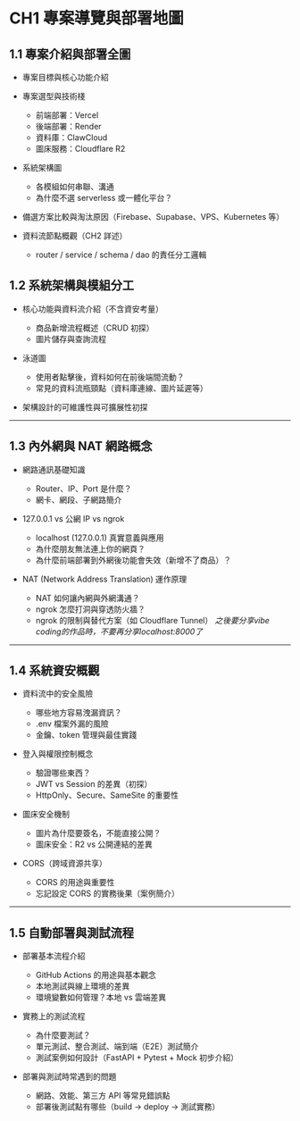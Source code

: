 # CH1 專案導覽與部署地圖

## 1.1 專案介紹與部署全圖

* 專案目標與核心功能介紹
* 專案選型與技術棧
  * 前端部署：Vercel
  * 後端部署：Render
  * 資料庫：ClawCloud
  * 圖床服務：Cloudflare R2
* 系統架構圖

  * 各模組如何串聯、溝通
  * 為什麼不選 serverless 或一體化平台？
* 備選方案比較與淘汰原因（Firebase、Supabase、VPS、Kubernetes 等）
* 資料流節點概觀（CH2 詳述）

  * router / service / schema / dao 的責任分工邏輯

## 1.2 系統架構與模組分工

* 核心功能與資料流介紹（不含資安考量）

  * 商品新增流程概述（CRUD 初探）
  * 圖片儲存與查詢流程
* 泳道圖

  * 使用者點擊後，資料如何在前後端間流動？
  * 常見的資料流瓶頸點（資料庫連線、圖片延遲等）
* 架構設計的可維護性與可擴展性初探

 ---

## 1.3 內外網與 NAT 網路概念

* 網路通訊基礎知識

  * Router、IP、Port 是什麼？
  * 網卡、網段、子網路簡介
* 127.0.0.1 vs 公網 IP vs ngrok

  * localhost (127.0.0.1) 真實意義與應用
  * 為什麼朋友無法連上你的網頁？
  * 為什麼前端部署到外網後功能會失效（新增不了商品）？
* NAT (Network Address Translation) 運作原理

  * NAT 如何讓內網與外網溝通？
  * ngrok 怎麼打洞與穿透防火牆？
  * ngrok 的限制與替代方案（如 Cloudflare Tunnel）
*之後要分享vibe coding的作品時，不要再分享localhost:8000了*

---

## 1.4 系統資安概觀

* 資料流中的安全風險

  * 哪些地方容易洩漏資訊？
  * .env 檔案外漏的風險
  * 金鑰、token 管理與最佳實踐
* 登入與權限控制概念

  * 驗證哪些東西？
  * JWT vs Session 的差異（初探）
  * HttpOnly、Secure、SameSite 的重要性
* 圖床安全機制

  * 圖片為什麼要簽名，不能直接公開？
  * 圖床安全：R2 vs 公開連結的差異
* CORS（跨域資源共享）

  * CORS 的用途與重要性
  * 忘記設定 CORS 的實務後果（案例簡介）

---

## 1.5 自動部署與測試流程

* 部署基本流程介紹

  * GitHub Actions 的用途與基本觀念
  * 本地測試與線上環境的差異
  * 環境變數如何管理？本地 vs 雲端差異
* 實務上的測試流程
  * 為什麼要測試？
  * 單元測試、整合測試、端到端（E2E）測試簡介
  * 測試案例如何設計（FastAPI + Pytest + Mock 初步介紹）
* 部署與測試時常遇到的問題

  * 網路、效能、第三方 API 等常見錯誤點
  * 部署後測試點有哪些（build → deploy → 測試實務）